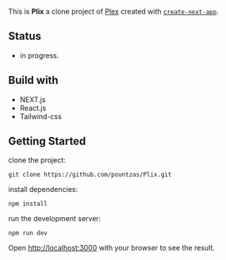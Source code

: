 This is **Plix** a clone project of [Plex](https://www.plex.com/) created with [`create-next-app`](https://github.com/vercel/next.js/tree/canary/packages/create-next-app).

## Status

- in progress.

## Build with

- NEXT.js
- React.js
- Tailwind-css

## Getting Started

clone the project:

```
git clone https://github.com/pountzas/Plix.git
```

install dependencies:

```
npm install
```

run the development server:

```
npm run dev

```

Open [http://localhost:3000](http://localhost:3000) with your browser to see the result.

<!-- ## Deploy on Vercel

My Next.js app is to deployed on [Vercel Platform](https://pountzas-portfolio.vercel.app/) -->
